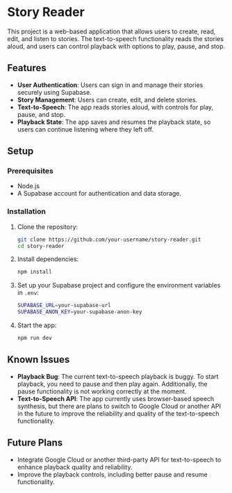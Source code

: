 # Story Reader

This project is a web-based application that allows users to create, read, edit, and listen to stories. The text-to-speech functionality reads the stories aloud, and users can control playback with options to play, pause, and stop.

## Features

- **User Authentication**: Users can sign in and manage their stories securely using Supabase.
- **Story Management**: Users can create, edit, and delete stories.
- **Text-to-Speech**: The app reads stories aloud, with controls for play, pause, and stop.
- **Playback State**: The app saves and resumes the playback state, so users can continue listening where they left off.

## Setup

### Prerequisites

- Node.js
- A Supabase account for authentication and data storage.

### Installation

1. Clone the repository:

   ```bash
   git clone https://github.com/your-username/story-reader.git
   cd story-reader
   ```

2. Install dependencies:

   ```bash
   npm install
   ```

3. Set up your Supabase project and configure the environment variables in `.env`:

   ```bash
   SUPABASE_URL=your-supabase-url
   SUPABASE_ANON_KEY=your-supabase-anon-key
   ```

4. Start the app:

   ```bash
   npm run dev
   ```

## Known Issues

- **Playback Bug**: The current text-to-speech playback is buggy. To start playback, you need to pause and then play again. Additionally, the pause functionality is not working correctly at the moment.
- **Text-to-Speech API**: The app currently uses browser-based speech synthesis, but there are plans to switch to Google Cloud or another API in the future to improve the reliability and quality of the text-to-speech functionality.

## Future Plans

- Integrate Google Cloud or another third-party API for text-to-speech to enhance playback quality and reliability.
- Improve the playback controls, including better pause and resume functionality.
